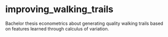 # improving_walking_trails
Bachelor thesis econometrics about generating quality walking trails based on features learned through calculus of variation.
